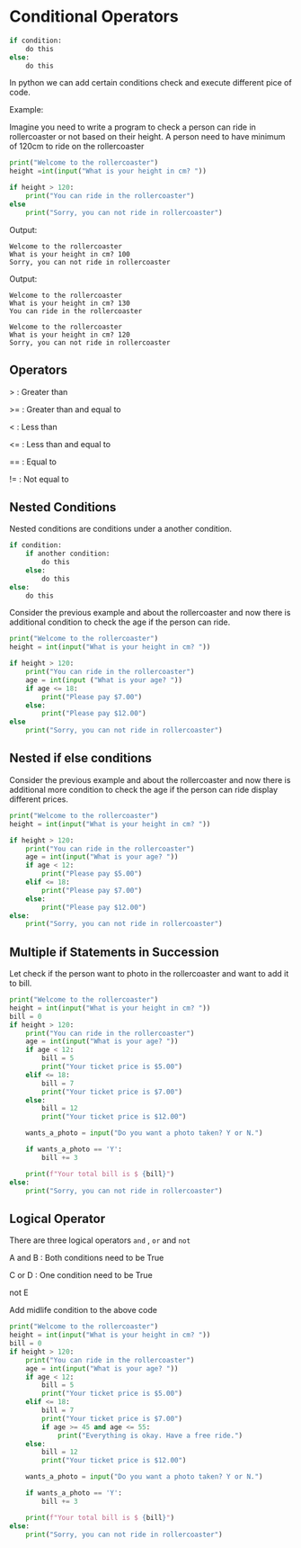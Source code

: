 # Conditional Operators

```python
if condition:
	do this
else:
	do this
```

In python we can add certain conditions check and execute different pice of code.

Example:

Imagine you need to write a program to check a person can ride in rollercoaster or not based on their height. A person need to have minimum of 120cm to ride on the rollercoaster

```python
print("Welcome to the rollercoaster")
height =int(input("What is your height in cm? "))

if height > 120:
	print("You can ride in the rollercoaster")
else
	print("Sorry, you can not ride in rollercoaster")
```

Output:
```
Welcome to the rollercoaster
What is your height in cm? 100
Sorry, you can not ride in rollercoaster
```

Output:
```
Welcome to the rollercoaster
What is your height in cm? 130
You can ride in the rollercoaster
```

```
Welcome to the rollercoaster
What is your height in cm? 120
Sorry, you can not ride in rollercoaster
```

## Operators

\>	: Greater than

\>=	: Greater than and equal to

\< : Less than

\<= : Less than and equal to

\== : Equal to

\!= : Not equal to

## Nested Conditions

Nested conditions are conditions under a another condition.

```python
if condition:
	if another condition:
		do this
	else:
		do this
else:
	do this
```

Consider the previous example and about the rollercoaster and now there is additional condition to check the age if the person can ride.

```python
print("Welcome to the rollercoaster")
height = int(input("What is your height in cm? "))

if height > 120:
	print("You can ride in the rollercoaster")
	age = int(input ("What is your age? "))
	if age <= 18:
		print("Please pay $7.00")
	else:
		print("Please pay $12.00")
else
	print("Sorry, you can not ride in rollercoaster")
```

## Nested if else conditions

Consider the previous example and about the rollercoaster and now there is additional more condition to check the age if the person can ride display different prices.

```python
print("Welcome to the rollercoaster")
height = int(input("What is your height in cm? "))

if height > 120:
	print("You can ride in the rollercoaster")
	age = int(input("What is your age? "))
	if age < 12:
		print("Please pay $5.00")
	elif <= 18:
		print("Please pay $7.00")
	else:
		print("Please pay $12.00")
else:
	print("Sorry, you can not ride in rollercoaster")
```

## Multiple if Statements in Succession

Let check if the person want to photo in the rollercoaster and want to add it to bill.

```python
print("Welcome to the rollercoaster")
height = int(input("What is your height in cm? "))
bill = 0
if height > 120:
	print("You can ride in the rollercoaster")
	age = int(input("What is your age? "))
	if age < 12:
		bill = 5
		print("Your ticket price is $5.00")
	elif <= 18:
		bill = 7
		print("Your ticket price is $7.00")
	else:
		bill = 12
		print("Your ticket price is $12.00")

	wants_a_photo = input("Do you want a photo taken? Y or N.")

	if wants_a_photo == 'Y':
		bill += 3

	print(f"Your total bill is $ {bill}")
else:
	print("Sorry, you can not ride in rollercoaster")
```

## Logical Operator

There are three logical operators `and` , `or` and `not`

A and B : Both conditions need to be True

C or D : One condition need to be True

not E

Add midlife condition to the above code

```python
print("Welcome to the rollercoaster")
height = int(input("What is your height in cm? "))
bill = 0
if height > 120:
	print("You can ride in the rollercoaster")
	age = int(input("What is your age? "))
	if age < 12:
		bill = 5
		print("Your ticket price is $5.00")
	elif <= 18:
		bill = 7
		print("Your ticket price is $7.00")
		if age >= 45 and age <= 55:
			print("Everything is okay. Have a free ride.")
	else:
		bill = 12
		print("Your ticket price is $12.00")

	wants_a_photo = input("Do you want a photo taken? Y or N.")

	if wants_a_photo == 'Y':
		bill += 3

	print(f"Your total bill is $ {bill}")
else:
	print("Sorry, you can not ride in rollercoaster")
```